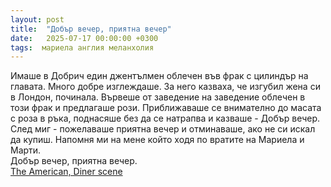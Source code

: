 ```yaml
---
layout: post
title:  "Добър вечер, приятна вечер"
date:   2025-07-17 00:00:00 +0300
tags:  мариела англия меланхолия
---
```

Имаше в Добрич един джентълмен облечен във фрак с цилиндър на главата. 
Много добре изглеждаше. За него казваха, че изгубил жена си в Лондон, починала. 
Вървеше от заведение на заведение облечен в този фрак и предлагаше рози. 
Приближаваше се внимателно до масата с роза в ръка, поднасяше без да се натрапва и казваше - Добър вечер.
След миг - пожелаваше приятна вечер и отминаваше, ако не си искал да купиш.
Напомня ми на мене който ходя по вратите на Мариела и Марти.  
Добър вечер, приятна вечер.  
[The American, Diner scene](https://youtu.be/gSEWJFkDM0M?si=DWMqVV6hXXYmwHbm)

